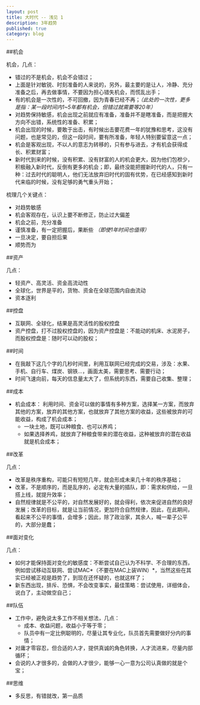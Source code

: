 ```yaml
---
layout: post
title: 大时代 -- 浅见 1
description: 3年趋势
published: true
category: blog
---
```


##机会

机会，几点：

* 错过的不是机会，机会不会错过；
* 上面是针对敏锐、时刻准备的人来说的，另外，最主要的是让人，冷静、充分准备之后，再去做事情，不要因为担心错失机会，而慌乱出手；
* 有的机会是一次性的，不可回撤，因为青春已经不再；*（此处的一次性，更多是指：某一段时间内1~5年都有机会，但错过就需要等20年）*
* 对趋势保持敏感，机会出现之前就应有准备，准备并不是瞎准备，而是把握大方向不出错，系统性的准备、积累；
* 机会出现的时候，要敢于出击，有时候出击要花费一年的犹豫和思考，这没有问题，也是常见的，但这一段时间，要有所准备，年轻人特别要留意这一点；
* 机会是客观出现，不以人的意志为转移的，只有参与进去，才有机会获得成长、积累财富；
* 新时代到来的时候，没有积累、没有财富的人的机会更大，因为他们包袱少，积极融入新时代，反倒有更多的机会；即，最终没能把握新时代的人，只有一种：过去时代的聪明人，他们无法放弃旧时代的固有优势，在已经感知到新时代来临的时候，没有足够的勇气重头开始；


梳理几个关键点：

* 对趋势敏感
* 机会客观存在，认识上要不断修正，防止过大偏差
* 机会之前，充分准备
* 谨慎准备，有一定把握后，果断些 *（即使1年时间也值得）*
* 一旦决定，要自担后果
* 顺势而为


##资产

几点：

* 轻资产、高灵活、资金高流动性
* 全球化，世界是平的，货物、资金在全球范围内自由流动
* 资本逐利


##控盘

* 互联网、全球化，结果是高灵活性的股权控盘
* 资产控盘，打不过股权控盘的，因为资产控盘是：不能动的机床、水泥房子，而股权控盘是：随时可以动的股权；


##时间

* 在我敲下这几个字的几秒时间里，利用互联网已经完成的交易，涉及：水果、手机、自行车、煤炭、钢铁...，画面太美，需要思考、需要行动；
* 时间飞速向前，每天的信息量太大了，但系统的东西，需要自己收集、整理；


##成本

* 机会成本： 利用时间、资金可以做的事情有多种方案，选择某一方案，而放弃其他的方案，放弃的其他方案，也就放弃了其他方案的收益，这些被放弃的可能收益，构成了机会成本；
	* 一块土地，既可以种粮食、也可以养鸡；
	* 如果选择养鸡，就放弃了种粮食带来的潜在收益，这种被放弃的潜在收益就是机会成本；


##改革


几点：

* 改革是秩序重构，可能只有短短几年，就会形成未来几十年的秩序基础；
* 改革，不是顺序的，而是乱序的，必定有大量的插队，即：需求和供给，一旦搭上线，就提升效率；
* 自然规律就是不公平的，对自然发展好的，就会得利，依次来促进自然的良好发展；改革的目标，就是让当前情况，更加符合自然规律，因此，在此期间，看起来不公平的事情，会增多；因此，除了政治家，其余人，喊一辈子公平的，大部分是蠢；


##面对变化

几点：

* 如何才能保持面对变化的敏感度：不断尝试自己认为不科学、不合理的东西，例如尝试移动互联网、尝试MAC*（不要在MAC上装WIN）*，当然这些在其实已经被正视是趋势了，到现在还怀疑的，也就这样了；
* 新东西出现，排斥、恐惧，不会改变事实，最佳策略：尝试使用，详细体会，说白了，主动做空自己；


##队伍


* 工作中，避免说太多工作不相关想法，几点：
	* 成本、收益问题，收益小于等于零；
	* 队员中有一定比例聪明的，尽量让其专业化，队员首先需要做好分内的事情；
* 对庸才零容忍，但合适的人才，提供真诚的角色转换，人才流进来，尽量内部循环；
* 会说的人才很多的，会做的人才很少，能够一心一意为公司认真做的就是个宝；

##思维

* 多反思，有错就改，第一品质











[NingG]:    http://ningg.github.com  "NingG"












